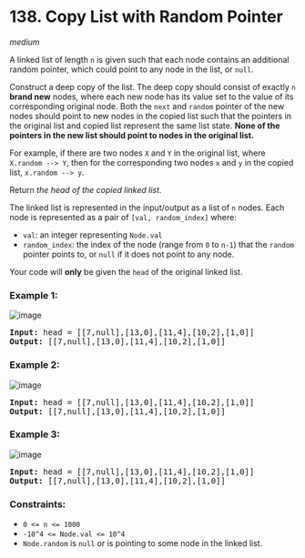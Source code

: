# 138. Copy List with Random Pointer
_medium_

A linked list of length `n` is given such that each node contains an additional random pointer, which could point to any node in the list, or `null`.

Construct a deep copy of the list. The deep copy should consist of exactly `n` **brand new** nodes, where each new node has its value set to the value of its corresponding original node. Both the `next` and `random` pointer of the new nodes should point to new nodes in the copied list such that the pointers in the original list and copied list represent the same list state. **None of the pointers in the new list should point to nodes in the original list.**

For example, if there are two nodes `X` and `Y` in the original list, where `X.random --> Y`, then for the corresponding two nodes `x` and `y` in the copied list, `x.random --> y`.

Return _the head of the copied linked list_.

The linked list is represented in the input/output as a list of `n` nodes. Each node is represented as a pair of `[val, random_index]` where:

- `val`: an integer representing `Node.val`
- `random_index`: the index of the node (range from `0` to `n-1`) that the `random` pointer points to, or `null` if it does not point to any node.

Your code will **only** be given the `head` of the original linked list.


### Example 1:
![image](https://assets.leetcode.com/uploads/2019/12/18/e1.png)

<pre>
<b>Input:</b> head = [[7,null],[13,0],[11,4],[10,2],[1,0]]
<b>Output:</b> [[7,null],[13,0],[11,4],[10,2],[1,0]]
</pre>

### Example 2:
![image](https://assets.leetcode.com/uploads/2019/12/18/e2.png)

<pre>
<b>Input:</b> head = [[7,null],[13,0],[11,4],[10,2],[1,0]]
<b>Output:</b> [[7,null],[13,0],[11,4],[10,2],[1,0]]
</pre>

### Example 3:
![image](https://assets.leetcode.com/uploads/2019/12/18/e3.png)

<pre>
<b>Input:</b> head = [[7,null],[13,0],[11,4],[10,2],[1,0]]
<b>Output:</b> [[7,null],[13,0],[11,4],[10,2],[1,0]]
</pre>

### Constraints:

- `0 <= n <= 1000`
- `-10^4 <= Node.val <= 10^4`
- `Node.random` is `null` or is pointing to some node in the linked list.